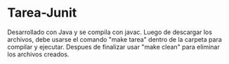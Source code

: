 # Tarea-Junit

Desarrollado con Java y se compila con javac. Luego de descargar los archivos, debe usarse el comando "make tarea" dentro de la carpeta para compilar y ejecutar. Despues de finalizar usar "make clean" para eliminar los archivos creados.
